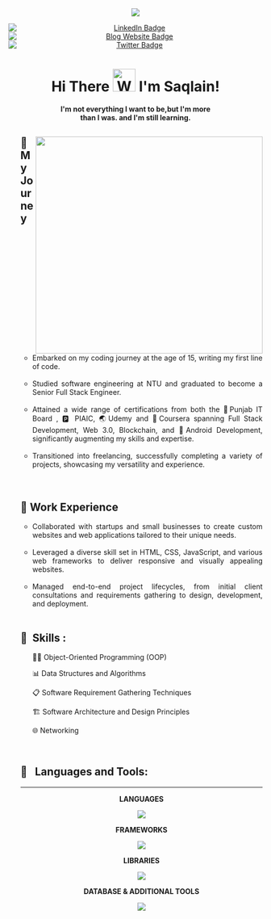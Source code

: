 <!----  https://github-contributions.vercel.app/ --->

<br>
<br>
<!-- Intro Image -->
<p align="center">
  <img src="https://user-images.githubusercontent.com/82662797/168483717-3d746709-6ae9-487a-bdd7-ebcb137ea919.png">
</p>


<!-- Socail Badges -->
<p align="center">
  <a href="https://www.linkedin.com/in/abdul-rafay1999/" style="margin-right: 20px;">
    <img src="https://img.shields.io/badge/LinkedIn-blue?style=for-the-badge&logo=linkedin&logoColor=white" alt="LinkedIn Badge" style="display: block; margin: auto;">
  </a>
  <a href="https://future-insight.blog" style="margin-right: 20px;">
    <img src="https://img.shields.io/badge/Blog%20Website-orange?style=for-the-badge" alt="Blog Website Badge" style="display: block; margin: auto;">
  </a>
  <a href="https://twitter.com/abdul_rafay99">
    <img src="https://img.shields.io/badge/Twitter-blue?style=for-the-badge&logo=twitter&logoColor=white" alt="Twitter Badge" style="display: block; margin: auto;">
  </a>
</p>

<div>  
<h1 align="center">
    Hi There
    <img src="https://raw.githubusercontent.com/nixin72/nixin72/master/wave.gif" 
         alt="Waving hand animated gif"
         height="45"
         width="45" />
    I'm Saqlain!
</h1> 
  <p align="center"><strong>I'm not everything I want to be,but I'm more <br>than I was. and I'm still learning.</strong></p>
</div>



<!-- Banner Image -->

  <ul align="justify">

<img align="right" src="https://github.com/rafay99-epic/rafay99-epic/assets/82662797/df444639-2ba1-4040-9eb9-db28fa158609" width="450" height="430"/>

<h2>🚀 My Journey</h2>
<ul>
  <li>Embarked on my coding journey at the age of 15, writing my first line of code.</li> 
  <br>
  <li>Studied software engineering at NTU and graduated to become a Senior Full Stack Engineer.</li>
  <br>
  <li>Attained a wide range of certifications from both the 🥬Punjab IT Board , 🅿️ PIAIC,  🌏Udemy and 📗Coursera spanning Full Stack Development, Web 3.0, Blockchain, and 📱Android Development, significantly augmenting my skills and expertise.</li>
  <br>
  <li>Transitioned into freelancing, successfully completing a variety of projects, showcasing my versatility and experience.</li>
</ul>

<br>
<br>
 <h2>💼 Work Experience</h2>
<ul>
  <li>Collaborated with startups and small businesses to create custom websites and web applications tailored to their unique needs.</li>
  <br>
  <li>Leveraged a diverse skill set in HTML, CSS, JavaScript, and various web frameworks to deliver responsive and visually appealing websites.</li>
  <br>
  <li>Managed end-to-end project lifecycles, from initial client consultations and requirements gathering to design, development, and deployment.</li>
</ul>
<br>
<h2 align="left">🧮 &nbsp;Skills :</h2>
<ul>
<p>
  
👩‍💻 Object-Oriented Programming (OOP)
</p>
<p>
📊 Data Structures and Algorithms
  
</p>
<P>
  
📋 Software Requirement Gathering Techniques
</P>
<P>
🏗️ Software Architecture and Design Principles
  
</P>
<P>
🌐 Networking
  
</P>
</ul>
<br>
<!--Tools & Language -->
<h2 align="left">🧰 &nbsp; Languages and Tools:</h2>
 <hr>
 <strong>
  <p align="center">LANGUAGES</p>  
</strong>
<p align="center">
  <img align="center" src="https://skillicons.dev/icons?i=cpp,html,css,js,ts,cs" />
</p>

<!-- Frameworks Section -->
<strong>
  <p align="center">FRAMEWORKS</p>  
</strong>
<p align="center">
  <img align="center" src="https://skillicons.dev/icons?i=react,nextjs,nodejs,express,bootstrap" />
</p>

<!-- Libraries Section -->
<strong>
  <p align="center">LIBRARIES</p>  
</strong>
<p align="center">
  <img align="center" src="https://skillicons.dev/icons?i=redux,sass,tailwind" />
</p>

<!-- Additional Tools Section -->
<strong>
  <p align="center">DATABASE & ADDITIONAL TOOLS</p>  
</strong>
<p align="center">
  <img align="center" src="https://skillicons.dev/icons?i=mysql,mongodb,firebase,supabase,netlify,vercel,vite,wordpress,dotnet" />
</p>


